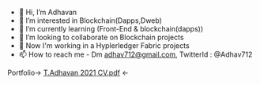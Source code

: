 - 👋 Hi, I’m Adhavan
- 👀 I’m interested in Blockchain(Dapps,Dweb)
- 🌱 I’m currently learning (Front-End & blockchain(dapps))
- 💞️ I’m looking to collaborate on Blockchain projects
- 📖 Now I'm working in a Hyplerledger Fabric projects
- 📫 How to reach me - Dm adhav712@gmail.com, TwitterId : @Adhav712

Portfolio->  [T.Adhavan 2021 CV.pdf](https://github.com/Adhav712/Adhav712/files/7056767/T.Adhavan.2021.CV.pdf)  <-

